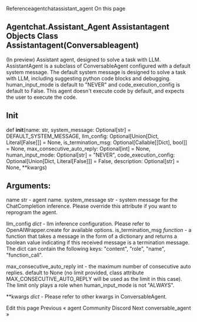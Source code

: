 Referenceagentchatassistant_agent On this page

## Agentchat.Assistant_Agent Assistantagent Objects Class Assistantagent(Conversableagent)

(In preview) Assistant agent, designed to solve a task with LLM. AssistantAgent is a subclass of ConversableAgent configured with a default system message. The default system message is designed to solve a task with LLM, including suggesting python code blocks and debugging. human_input_mode is default to "NEVER" and code_execution_config is default to False. This agent doesn't execute code by default, and expects the user to execute the code.

## __Init__

def __init__(name: str, system_message: Optional[str] = DEFAULT_SYSTEM_MESSAGE, llm_config: Optional[Union[Dict, Literal[False]]] = None, is_termination_msg: Optional[Callable[[Dict], bool]] = None, max_consecutive_auto_reply: Optional[int] = None, human_input_mode: Optional[str] = "NEVER", code_execution_config: Optional[Union[Dict, Literal[False]]] = False, description: Optional[str] = None, **kwargs)

## Arguments:

name str - agent name. system_message str - system message for the ChatCompletion inference. Please override this attribute if you want to reprogram the agent.

llm_config *dict* - llm inference configuration. Please refer to OpenAIWrapper.create for available options. is_termination_msg *function* - a function that takes a message in the form of a dictionary and returns a boolean value indicating if this received message is a termination message. The dict can contain the following keys: "content", "role", "name", "function_call".

max_consecutive_auto_reply int - the maximum number of consecutive auto replies. default to None (no limit provided, class attribute MAX_CONSECUTIVE_AUTO_REPLY will be used as the limit in this case). The limit only plays a role when human_input_mode is not "ALWAYS".

**kwargs *dict* - Please refer to other kwargs in ConversableAgent.

Edit this page Previous « agent Community Discord Next conversable_agent »